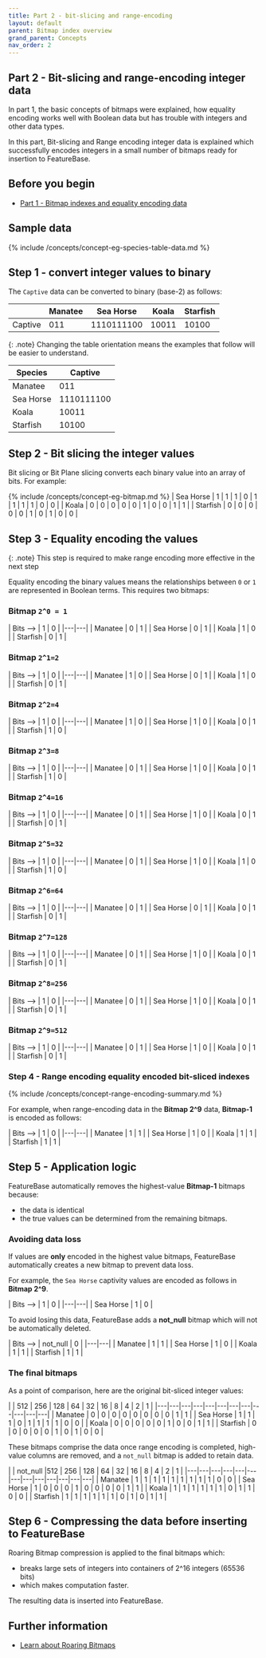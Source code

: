 ```yaml
---
title: Part 2 - bit-slicing and range-encoding
layout: default
parent: Bitmap index overview
grand_parent: Concepts
nav_order: 2
---
```


## Part 2 - Bit-slicing and range-encoding integer data

In part 1, the basic concepts of bitmaps were explained, how equality encoding works well with Boolean data but has trouble with integers and other data types.

In this part, Bit-slicing and Range encoding integer data is explained which successfully encodes integers in a small number of bitmaps ready for insertion to FeatureBase.

## Before you begin
* [Part 1 - Bitmap indexes and equality encoding data](/docs/concepts/concept-pt1-bitmap-index)

## Sample data

{% include /concepts/concept-eg-species-table-data.md %}

## Step 1 - convert integer values to binary

The `Captive` data can be converted to binary (base-2) as follows:

|  | Manatee | Sea Horse | Koala | Starfish |
|---|---|---|---|---|
| Captive | 011 | 1110111100 | 10011 | 10100 |

{: .note}
Changing the table orientation means the examples that follow will be easier to understand.

| Species | Captive |
|---|---|
| Manatee | 011 |
| Sea Horse | 1110111100 |
| Koala | 10011 |
| Starfish | 10100 |

## Step 2 - Bit slicing the integer values

Bit slicing or Bit Plane slicing converts each binary value into an array of bits. For example:

{% include /concepts/concept-eg-bitmap.md %}
| Sea Horse | 1 | 1 | 1 | 0 | 1 | 1 | 1 | 1 | 0 | 0 |
| Koala | 0 | 0 | 0 | 0 | 0 | 1 | 0 | 0 | 1 | 1 |
| Starfish | 0 | 0 | 0 | 0 | 0 | 1 | 0 | 1 | 0 | 0 |

## Step 3 - Equality encoding the values

{: .note}
This step is required to make range encoding more effective in the next step

Equality encoding the binary values means the relationships between `0` or `1` are represented in Boolean terms. This requires two bitmaps:

### Bitmap `2^0 = 1`

| Bits --> | 1 | 0 |
|---|---|
| Manatee | 0 | 1 |
| Sea Horse | 0 | 1 |
| Koala | 1 | 0 |
| Starfish | 0 | 1 |

### Bitmap `2^1=2`

| Bits --> | 1 | 0 |
|---|---|
| Manatee | 1 | 0 |
| Sea Horse | 0 | 1 |
| Koala | 1 | 0 |
| Starfish | 0 | 1 |

### Bitmap `2^2=4`

| Bits --> | 1 | 0 |
|---|---|
| Manatee | 1 | 0 |
| Sea Horse | 1 | 0 |
| Koala | 0 | 1 |
| Starfish | 1 | 0 |

### Bitmap `2^3=8`

| Bits --> | 1 | 0 |
|---|---|
| Manatee | 0 | 1 |
| Sea Horse | 1 | 0 |
| Koala | 0 | 1 |
| Starfish | 1 | 0 |

### Bitmap `2^4=16`

| Bits --> | 1 | 0 |
|---|---|
| Manatee | 0 | 1 |
| Sea Horse | 1 | 0 |
| Koala | 0 | 1 |
| Starfish | 0 | 1 |

### Bitmap `2^5=32`

| Bits --> | 1 | 0 |
|---|---|
| Manatee | 0 | 1 |
| Sea Horse | 1 | 0 |
| Koala | 1 | 0 |
| Starfish | 1 | 0 |

### Bitmap `2^6=64`

| Bits --> | 1 | 0 |
|---|---|
| Manatee | 0 | 1 |
| Sea Horse | 0 | 1 |
| Koala | 0 | 1 |
| Starfish | 0 | 1 |

### Bitmap `2^7=128`

| Bits --> | 1 | 0 |
|---|---|
| Manatee | 0 | 1 |
| Sea Horse | 1 | 0 |
| Koala | 0 | 1 |
| Starfish | 0 | 1 |

### Bitmap `2^8=256`

| Bits --> | 1 | 0 |
|---|---|
| Manatee | 0 | 1 |
| Sea Horse | 1 | 0 |
| Koala | 0 | 1 |
| Starfish | 0 | 1 |

### Bitmap `2^9=512`

| Bits --> | 1 | 0 |
|---|---|
| Manatee | 0 | 1 |
| Sea Horse | 1 | 0 |
| Koala | 0 | 1 |
| Starfish | 0 | 1 |

### Step 4 - Range encoding equality encoded bit-sliced indexes

{% include /concepts/concept-range-encoding-summary.md %}

For example, when range-encoding data in the **Bitmap 2^9** data, **Bitmap-1** is encoded as follows:

| Bits --> | 1 | 0 |
|---|---|
| Manatee | 1 | 1 |
| Sea Horse | 1 | 0 |
| Koala | 1 | 1 |
| Starfish | 1 | 1 |

## Step 5 - Application logic

FeatureBase automatically removes the highest-value **Bitmap-1** bitmaps because:
* the data is identical
* the true values can be determined from the remaining bitmaps.

### Avoiding data loss

If values are **only** encoded in the highest value bitmaps, FeatureBase automatically creates a new bitmap to prevent data loss.

For example, the `Sea Horse` captivity values are encoded as follows in **Bitmap 2^9**.

| Bits --> | 1 | 0 |
|---|---|
| Sea Horse | 1 | 0 |

To avoid losing this data, FeatureBase adds a **not_null** bitmap which will not be automatically deleted.

| Bits --> | not_null | 0 |
|---|---|
| Manatee | 1 | 1 |
| Sea Horse | 1 | 0 |
| Koala | 1 | 1 |
| Starfish | 1 | 1 |

### The final bitmaps

As a point of comparison, here are the original bit-sliced integer values:

|  | 512 | 256 | 128 | 64 | 32 | 16 | 8 | 4 | 2 | 1 |
|---|---|---|---|---|---|---|---|---|---|---|---|
| Manatee | 0 | 0 | 0 | 0 | 0 | 0 | 0 | 0 | 1 | 1 |
| Sea Horse | 1 | 1 | 1 | 0 | 1 | 1 | 1 | 1 | 0 | 0 |
| Koala | 0 | 0 | 0 | 0 | 0 | 1 | 0 | 0 | 1 | 1 |
| Starfish | 0 | 0 | 0 | 0 | 0 | 1 | 0 | 1 | 0 | 0 |

These bitmaps comprise the data once range encoding is completed, high-value columns are removed, and a `not_null` bitmap is added to retain data.

|  | not_null |512 | 256 | 128 | 64 | 32 | 16 | 8 | 4 | 2 | 1 |
|---|---|---|---|---|---|---|---|---|---|---|---|---|
| Manatee | 1 | 1 | 1 | 1 | 1 | 1 | 1 | 1 | 1 | 0 | 0 |
| Sea Horse | 1 | 0 | 0 | 0 | 1 | 0 | 0 | 0 | 0 | 1 | 1 |
| Koala | 1 | 1 | 1 | 1 | 1 | 1 | 0 | 1 | 1 | 0 | 0 |
| Starfish | 1 | 1 | 1 | 1 | 1 | 1 | 0 | 1 | 0 | 1 | 1 |

## Step 6 - Compressing the data before inserting to FeatureBase

Roaring Bitmap compression is applied to the final bitmaps which:
* breaks large sets of integers into containers of 2^16 integers (65536 bits)
* which makes computation faster.

The resulting data is inserted into FeatureBase.

## Further information

* [Learn about Roaring Bitmaps](https://roaringbitmap.org/about/)
